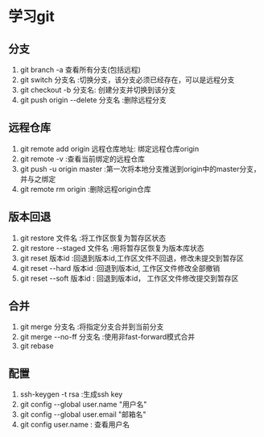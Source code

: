 # 学习git
## 分支
1. git branch -a 查看所有分支(包括远程)
2. git switch 分支名 :切换分支，该分支必须已经存在，可以是远程分支
3. git checkout -b 分支名: 创建分支并切换到该分支
4. git push origin --delete 分支名 :删除远程分支
## 远程仓库
1. git remote add origin 远程仓库地址: 绑定远程仓库origin
2. git remote -v :查看当前绑定的远程仓库
3. git push -u origin master :第一次将本地分支推送到origin中的master分支，并与之绑定
4. git remote rm origin :删除远程origin仓库 
## 版本回退
1. git restore 文件名 :将工作区恢复为暂存区状态
2. git restore --staged 文件名 :用将暂存区恢复为版本库状态
3. git reset 版本id :回退到版本id,工作区文件不回退，修改未提交到暂存区
4. git reset --hard 版本id :回退到版本id, 工作区文件修改全部撤销
5. git reset --soft 版本id : 回退到版本id， 工作区文件修改提交到暂存区
## 合并
1. git merge 分支名 :将指定分支合并到当前分支
2. git merge --no-ff 分支名 :使用非fast-forward模式合并
3. git rebase
## 配置
1. ssh-keygen -t rsa :生成ssh key
2. git config --global user.name "用户名"
3. git config --global user.email "邮箱名"
4. git config user.name : 查看用户名

